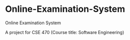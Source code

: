 # Online-Examination-System
Online Examination System

A project for CSE 470 (Course title: Software Engineering)

